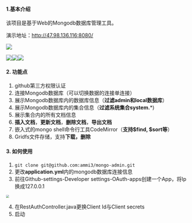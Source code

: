 #### 1.基本介绍

该项目是基于Web的Mongodb数据库管理工具。

演示地址：http://47.98.136.116:8080/

![](https://supers1.oss-cn-hangzhou.aliyuncs.com/20210526220734.png)

![](https://supers1.oss-cn-hangzhou.aliyuncs.com/20210526220756.png)![](https://supers1.oss-cn-hangzhou.aliyuncs.com/20210526220823.png)![](https://supers1.oss-cn-hangzhou.aliyuncs.com/20210526220907.png)

#### 2. 功能点

1. github第三方权限认证
2. 连接Mongodb数据库（可以切换数据的连接单连接）
3. 展示Mongodb数据库内的数据库信息（**过滤admin和local数据库**）
4. 展示Mongodb数据库内的集合信息（**过滤系统集合system.***)
5. 展示集合内的所有文档信息
6. **插入文档**，**更新文档**，**删除文档**，**导出文档**
7. 嵌入式的mongo shell命令行工具CodeMirror（**支持$find, $sort等**）
8. Gridfs文件存储，支持**下载，删除**

#### 3. 如何使用

1. `git clone git@github.com:ammi3/mongo-admin.git`
2. 更改**application.yml**内的mongodb数据库连接信息
3. 前往Github-settings-Developer settings-OAuth-apps创建一个App，将Ip换成127.0.0.1

<img src="https://supers1.oss-cn-hangzhou.aliyuncs.com/20210530122953.png" style="zoom:50%;" />

4. 在RestAuthController.java更换Client Id与Client secrets
5. 启动